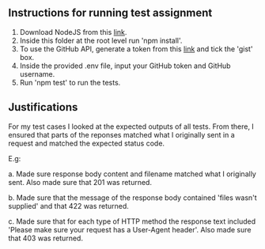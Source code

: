 ## Instructions for running test assignment

1. Download NodeJS from this [link](https://nodejs.org/dist/v16.14.0/node-v16.14.0-x64.msi).
2. Inside this folder at the root level run 'npm install'.
3. To use the GitHub API, generate a token from this [link](https://github.com/settings/tokens) and tick the 'gist' box.
4. Inside the provided .env file, input your GitHub token and GitHub username.
5. Run 'npm test' to run the tests.

## Justifications

For my test cases I looked at the expected outputs of all tests. From there, I ensured that parts of the reponses matched what I originally sent in a request and matched the expected status code. 

E.g:

a. Made sure response body content and filename matched what I originally sent. Also made sure that 201 was returned.

b. Made sure that the message of the response body contained 'files wasn't supplied' and that 422 was returned.

c. Made sure that for each type of HTTP method the response text included 'Please make sure your request has a User-Agent header'. Also made sure that 403 was returned.